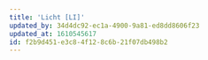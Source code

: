 ```yaml
---
title: 'Licht [LI]'
updated_by: 34d4dc92-ec1a-4900-9a81-ed8dd8606f23
updated_at: 1610545617
id: f2b9d451-e3c8-4f12-8c6b-21f07db498b2
---
```


